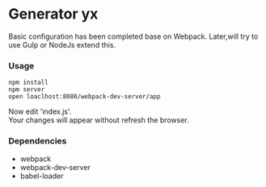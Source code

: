 # Generator yx
Basic configuration has been completed base on Webpack.
Later,will try to use Gulp or NodeJs extend this.

### Usage

```
npm install
npm server
open loaclhost:8080/webpack-dev-server/app
```

Now edit 'index.js'.  
Your changes will appear without refresh the browser.

### Dependencies
* webpack
* webpack-dev-server
* babel-loader
